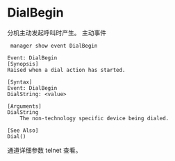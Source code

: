 # DialBegin
分机主动发起呼叫时产生。
主动事件

```
 manager show event DialBegin 
```
```
Event: DialBegin
[Synopsis]
Raised when a dial action has started.

[Syntax]
Event: DialBegin
DialString: <value>

[Arguments]
DialString
    The non-technology specific device being dialed.

[See Also]
Dial()
```
通道详细参数 telnet 查看。
